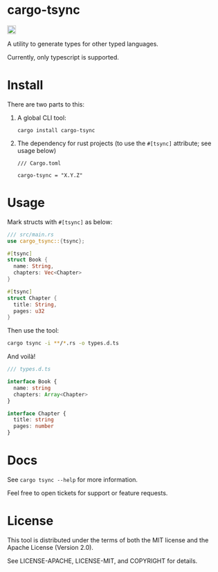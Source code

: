 # cargo-tsync

<a href="https://crates.io/crates/cargo-tsync"><img src="https://img.shields.io/crates/v/cargo-tsync.svg?style=for-the-badge" height="20" alt="License: MIT OR Apache-2.0" /></a>

A utility to generate types for other typed languages.

Currently, only typescript is supported.


# Install

There are two parts to this:

1. A global CLI tool:

   ```
   cargo install cargo-tsync
   ```

2. The dependency for rust projects (to use the `#[tsync]` attribute; see usage below)

   ```
   /// Cargo.toml
 
   cargo-tsync = "X.Y.Z"
   ```

# Usage

Mark structs with `#[tsync]` as below:

```rust
/// src/main.rs
use cargo_tsync::{tsync};

#[tsync]
struct Book {
  name: String,
  chapters: Vec<Chapter>
}

#[tsync]
struct Chapter {
  title: String,
  pages: u32
}
```

Then use the tool:

```sh
cargo tsync -i **/*.rs -o types.d.ts
```

And voilà!

```ts
/// types.d.ts

interface Book {
  name: string
  chapters: Array<Chapter>
}

interface Chapter {
  title: string
  pages: number
}
```

# Docs

See `cargo tsync --help` for more information.

Feel free to open tickets for support or feature requests.

# License

This tool is distributed under the terms of both the MIT license and the Apache License (Version 2.0).

See LICENSE-APACHE, LICENSE-MIT, and COPYRIGHT for details.

